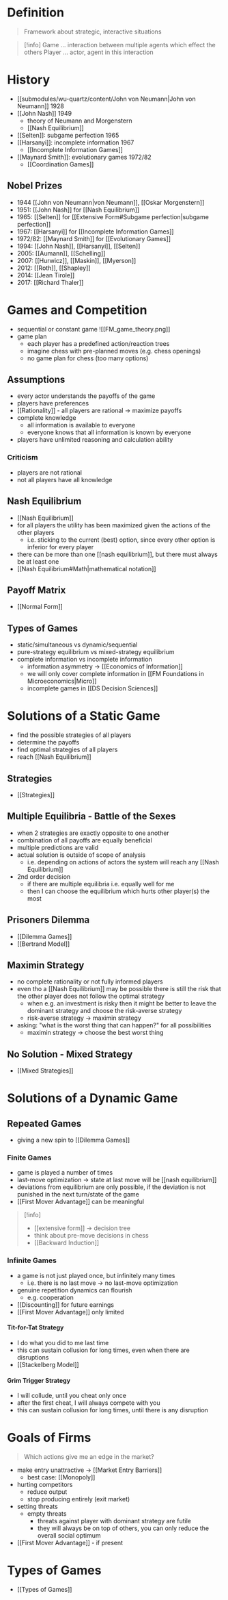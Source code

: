 # Definition
> Framework about strategic, interactive situations

> [!info]
> Game ... interaction between multiple agents which effect the others
> Player ... actor, agent in this interaction
# History
- [[submodules/wu-quartz/content/John von Neumann|John von Neumann]] 1928
- [[John Nash]] 1949
	- theory of Neumann and Morgenstern
	- [[Nash Equilibrium]]
- [[Selten]]: subgame perfection 1965
- [[Harsanyi]]: incomplete information 1967
	- [[Incomplete Information Games]]
- [[Maynard Smith]]: evolutionary games 1972/82
	- [[Coordination Games]]
## Nobel Prizes
- 1944 [[John von Neumann|von Neumann]], [[Oskar Morgenstern]]
- 1951: [[John Nash]] for [[Nash Equilibrium]]
- 1965: [[Selten]] for [[Extensive Form#Subgame perfection|subgame perfection]]
- 1967: [[Harsanyi]] for [[Incomplete Information Games]]
- 1972/82: [[Maynard Smith]] for [[Evolutionary Games]]
- 1994: [[John Nash]], [[Harsanyi]], [[Selten]]
- 2005: [[Aumann]], [[Schelling]]
- 2007: [[Hurwicz]], [[Maskin]], [[Myerson]]
- 2012: [[Roth]], [[Shapley]]
- 2014: [[Jean Tirole]]
- 2017: [[Richard Thaler]]
# Games and Competition
- sequential or constant game
![[FM_game_theory.png]]
- game plan
	- each player has a predefined action/reaction trees
	- imagine chess with pre-planned moves (e.g. chess openings)
	- no game plan for chess (too many options)
## Assumptions
- every actor understands the payoffs of the game
- players have preferences
- [[Rationality]] - all players are rational -> maximize payoffs
- complete knowledge
	- all information is available to everyone
	- everyone knows that all information is known by everyone
- players have unlimited reasoning and calculation ability
### Criticism
- players are not rational
- not all players have all knowledge
## Nash Equilibrium
- [[Nash Equilibrium]]
- for all players the utility has been maximized given the actions of the other players
	- i.e. sticking to the current (best) option, since every other option is inferior for every player
- there can be more than one [[nash equilibrium]], but there must always be at least one
- [[Nash Equilibrium#Math|mathematical notation]]

## Payoff Matrix
- [[Normal Form]]

## Types of Games
- static/simultaneous vs dynamic/sequential
- pure-strategy equilibrium vs mixed-strategy equilibrium
- complete information vs incomplete information
	- information asymmetry -> [[Economics of Information]]
	- we will only cover complete information in [[FM Foundations in Microeconomics|Micro]]
	- incomplete games in [[DS Decision Sciences]]
# Solutions of a Static Game
- find the possible strategies of all players
- determine the payoffs
- find optimal strategies of all players
- reach [[Nash Equilibrium]]
## Strategies
- [[Strategies]]
## Multiple Equilibria - Battle of the Sexes
- when 2 strategies are exactly opposite to one another
- combination of all payoffs are equally beneficial
- multiple predictions are valid
- actual solution is outside of scope of analysis
	- i.e. depending on actions of actors the system will reach any [[Nash Equilibrium]]
- 2nd order decision
	- if there are multiple equilibria i.e. equally well for me
	- then I can choose the equilibrium which hurts other player(s) the most
## Prisoners Dilemma
- [[Dilemma Games]]
- [[Bertrand Model]]
## Maximin Strategy
- no complete rationality or not fully informed players
- even tho a [[Nash Equilibrium]] may be possible there is still the risk that the other player does not follow the optimal strategy
	- when e.g. an investment is risky then it might be better to leave the dominant strategy and choose the risk-averse strategy
	- risk-averse strategy -> maximin strategy
- asking: "what is the worst thing that can happen?" for all possibilities
	- maximin strategy -> choose the best worst thing
## No Solution - Mixed Strategy
- [[Mixed Strategies]]
# Solutions of a Dynamic Game
## Repeated Games
- giving a new spin to [[Dilemma Games]]
### Finite Games
- game is played a number of times
- last-move optimization -> state at last move will be [[nash equilibrium]]
- deviations from equilibrium are only possible, if the deviation is not punished in the next turn/state of the game
- [[First Mover Advantage]] can be meaningful
> [!info]
> - [[extensive form]] -> decision tree
> - think about pre-move decisions in chess
> - [[Backward Induction]]
### Infinite Games
- a game is not just played once, but infinitely many times
	- i.e. there is no last move -> no last-move optimization
- genuine repetition dynamics can flourish
	- e.g. cooperation
- [[Discounting]] for future earnings
- [[First Mover Advantage]] only limited
#### Tit-for-Tat Strategy
- I do what you did to me last time
- this can sustain collusion for long times, even when there are disruptions
- [[Stackelberg Model]]
#### Grim Trigger Strategy
- I will collude, until you cheat only once
- after the first cheat, I will always compete with you
- this can sustain collusion for long times, until there is any disruption
# Goals of Firms
> Which actions give me an edge in the market?
- make entry unattractive -> [[Market Entry Barriers]]
	- best case: [[Monopoly]]
- hurting competitors
	- reduce output
	- stop producing entirely (exit market)
- setting threats
	- empty threats 
		- threats against player with dominant strategy are futile
		- they will always be on top of others, you can only reduce the overall social optimum
- [[First Mover Advantage]] - if present

# Types of Games
- [[Types of Games]]